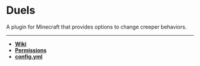 <h1>Duels</h1> 

A plugin for Minecraft that provides options to change creeper behaviors.

---

* **[Wiki](https://github.com/lolnypop/NoCreeperExplosion/wiki)**
* **[Permissions](https://github.com/lolnypop/NoCreeperExplosion/wiki/Permissions)**
* **[config.yml](https://github.com/lolnypop/NoCreeperExplosion/src/main/resources/config.yml)**
